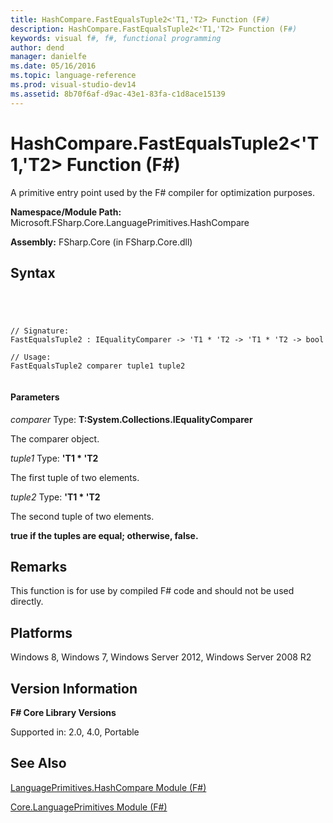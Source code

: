 ```yaml
---
title: HashCompare.FastEqualsTuple2<'T1,'T2> Function (F#)
description: HashCompare.FastEqualsTuple2<'T1,'T2> Function (F#)
keywords: visual f#, f#, functional programming
author: dend
manager: danielfe
ms.date: 05/16/2016
ms.topic: language-reference
ms.prod: visual-studio-dev14
ms.assetid: 8b70f6af-d9ac-43e1-83fa-c1d8ace15139 
---
```


# HashCompare.FastEqualsTuple2<'T1,'T2> Function (F#)

A primitive entry point used by the F# compiler for optimization purposes.

**Namespace/Module Path:** Microsoft.FSharp.Core.LanguagePrimitives.HashCompare

**Assembly:** FSharp.Core (in FSharp.Core.dll)


## Syntax



```




// Signature:
FastEqualsTuple2 : IEqualityComparer -> 'T1 * 'T2 -> 'T1 * 'T2 -> bool

// Usage:
FastEqualsTuple2 comparer tuple1 tuple2


```





#### Parameters
*comparer*
Type: **T:System.Collections.IEqualityComparer**


The comparer object.


*tuple1*
Type: **'T1 &#42; 'T2**


The first tuple of two elements.


*tuple2*
Type: **'T1 &#42; 'T2**


The second tuple of two elements.



**true if the tuples are equal; otherwise, false.**
## Remarks
This function is for use by compiled F# code and should not be used directly.


## Platforms
Windows 8, Windows 7, Windows Server 2012, Windows Server 2008 R2


## Version Information
**F# Core Library Versions**

Supported in: 2.0, 4.0, Portable




## See Also
[LanguagePrimitives.HashCompare Module &#40;F&#35;&#41;](LanguagePrimitives.HashCompare-Module-%5BFSharp%5D.md)

[Core.LanguagePrimitives Module &#40;F&#35;&#41;](Core.LanguagePrimitives-Module-%5BFSharp%5D.md)

